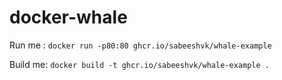 # docker-whale

Run me : `docker run -p80:80 ghcr.io/sabeeshvk/whale-example`

Build me: `docker build -t ghcr.io/sabeeshvk/whale-example .`
